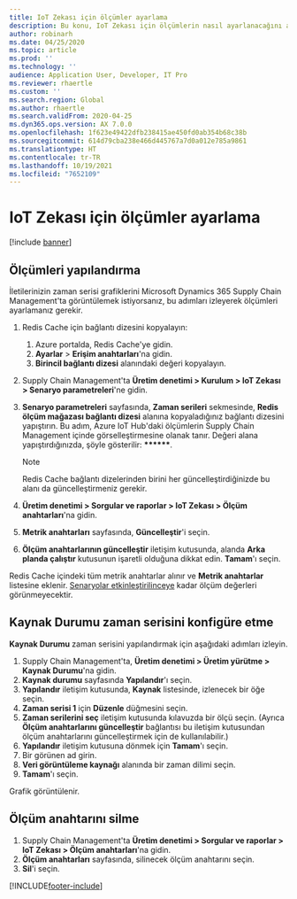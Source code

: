 ```yaml
---
title: IoT Zekası için ölçümler ayarlama
description: Bu konu, IoT Zekası için ölçümlerin nasıl ayarlanacağını açıklar.
author: robinarh
ms.date: 04/25/2020
ms.topic: article
ms.prod: ''
ms.technology: ''
audience: Application User, Developer, IT Pro
ms.reviewer: rhaertle
ms.custom: ''
ms.search.region: Global
ms.author: rhaertle
ms.search.validFrom: 2020-04-25
ms.dyn365.ops.version: AX 7.0.0
ms.openlocfilehash: 1f623e49422dfb238415ae450fd0ab354b68c38b
ms.sourcegitcommit: 614d79cba238e466d445767a7d0a012e785a9861
ms.translationtype: HT
ms.contentlocale: tr-TR
ms.lasthandoff: 10/19/2021
ms.locfileid: "7652109"
---
```

# <a name="set-up-metrics-for-iot-intelligence"></a>IoT Zekası için ölçümler ayarlama

[!include [banner](../../includes/banner.md)]

## <a name="configure-metrics"></a>Ölçümleri yapılandırma

İletilerinizin zaman serisi grafiklerini Microsoft Dynamics 365 Supply Chain Management'ta görüntülemek istiyorsanız, bu adımları izleyerek ölçümleri ayarlamanız gerekir.

1. Redis Cache için bağlantı dizesini kopyalayın:

    1. Azure portalda, Redis Cache'ye gidin.
    2. **Ayarlar** \> **Erişim anahtarları**'na gidin.
    3. **Birincil bağlantı dizesi** alanındaki değeri kopyalayın.

2. Supply Chain Management'ta **Üretim denetimi \> Kurulum \> IoT Zekası \> Senaryo parametreleri**'ne gidin.
3. **Senaryo parametreleri** sayfasında, **Zaman serileri** sekmesinde, **Redis ölçüm mağazası bağlantı dizesi** alanına kopyaladığınız bağlantı dizesini yapıştırın. Bu adım, Azure IoT Hub'daki ölçümlerin Supply Chain Management içinde görselleştirmesine olanak tanır. Değeri alana yapıştırdığınızda, şöyle gösterilir: **\*\*\*\*\*\***.

    > [!NOTE]
    > Redis Cache bağlantı dizelerinden birini her güncelleştirdiğinizde bu alanı da güncelleştirmeniz gerekir.

4. **Üretim denetimi \> Sorgular ve raporlar \> IoT Zekası \> Ölçüm anahtarları**'na gidin.
5. **Metrik anahtarları** sayfasında, **Güncelleştir**'i seçin.
6. **Ölçüm anahtarlarının güncelleştir** iletişim kutusunda, alanda **Arka planda çalıştır** kutusunun işaretli olduğuna dikkat edin. **Tamam**'ı seçin.

Redis Cache içindeki tüm metrik anahtarlar alınır ve **Metrik anahtarlar** listesine eklenir. [Senaryolar etkinleştirilinceye](iot-scenario-setup.md) kadar ölçüm değerleri görünmeyecektir.

## <a name="configure-the-resource-status-time-series"></a>Kaynak Durumu zaman serisini konfigüre etme

**Kaynak Durumu** zaman serisini yapılandırmak için aşağıdaki adımları izleyin.

1. Supply Chain Management'ta, **Üretim denetimi \> Üretim yürütme \> Kaynak Durumu**'na gidin.
2. **Kaynak durumu** sayfasında **Yapılandır**'ı seçin.
2. **Yapılandır** iletişim kutusunda, **Kaynak** listesinde, izlenecek bir öğe seçin.
3. **Zaman serisi 1** için **Düzenle** düğmesini seçin.
4. **Zaman serilerini seç** iletişim kutusunda kılavuzda bir ölçü seçin. (Ayrıca **Ölçüm anahtarlarını güncelleştir** bağlantısı bu iletişim kutusundan ölçüm anahtarlarını güncelleştirmek için de kullanılabilir.)
5. **Yapılandır** iletişim kutusuna dönmek için **Tamam**'ı seçin.
6. Bir görünen ad girin.
7. **Veri görüntüleme kaynağı** alanında bir zaman dilimi seçin.
8. **Tamam**'ı seçin.

Grafik görüntülenir.

## <a name="delete-a-metric-key"></a>Ölçüm anahtarını silme

1. Supply Chain Management'ta **Üretim denetimi \> Sorgular ve raporlar \> IoT Zekası \> Ölçüm anahtarları**'na gidin.
2. **Ölçüm anahtarları** sayfasında, silinecek ölçüm anahtarını seçin.
3. **Sil**'i seçin.


[!INCLUDE[footer-include](../../includes/footer-banner.md)]